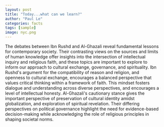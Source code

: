 ```yaml
---
layout: post
title: "Today...what can we learn?"
author: "Paul Le"
categories: facts
tags: [sample]
image: nyc.png
---
```


The debates between Ibn Rushd and Al-Ghazali reveal fundamental lessons for contemporary society. Their contrasting views on the sources and limits of human knowledge offer insights into the intersection of intellectual inquiry and religious faith, and these topics are important to explore to inform our approach to cultural exchange, governance, and spirituality. Ibn Rushd's argument for the compatibility of reason and religion, and openness to cultural exchange, encourages a balanced perspective that values critical thinking within a framework of faith. This mindset fosters dialogue and understanding across diverse perspectives, and encourages a level of intellectual honesty. Al-Ghazali's cautionary stance gives the important perspective of preservation of cultural identity amidst globalization, and exploration of spiritual revelation. Their differing perspectives on political governance highlight the need for evidence-based decision-making while acknowledging the role of religious principles in shaping societal norms. 
<br>
<br>
<br>
<br>